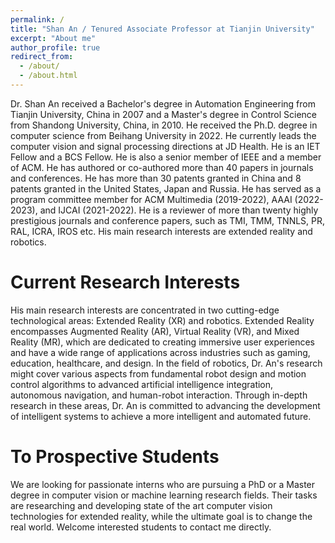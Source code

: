 ```yaml
---
permalink: /
title: "Shan An / Tenured Associate Professor at Tianjin University"
excerpt: "About me"
author_profile: true
redirect_from: 
  - /about/
  - /about.html
---
```


Dr. Shan An received a Bachelor's degree in Automation Engineering from Tianjin University, China in 2007 and a Master's degree in Control Science from Shandong University, China, in 2010. He received the Ph.D. degree in computer science from Beihang University in 2022. He currently leads the computer vision and signal processing directions at JD Health. He is an IET Fellow and a BCS Fellow. He is also a senior member of IEEE and a member of ACM. He has authored or co-authored more than 40 papers in journals and conferences. He has more than 30 patents granted in China and 8 patents granted in the United States, Japan and Russia. He has served as a program committee member for ACM Multimedia (2019-2022), AAAI (2022-2023), and IJCAI (2021-2022). He is a reviewer of more than twenty highly prestigious journals and conference papers, such as TMI, TMM, TNNLS, PR, RAL, ICRA, IROS etc. His main research interests are extended reality and robotics.

Current Research Interests
======
His main research interests are concentrated in two cutting-edge technological areas: Extended Reality (XR) and robotics. Extended Reality encompasses Augmented Reality (AR), Virtual Reality (VR), and Mixed Reality (MR), which are dedicated to creating immersive user experiences and have a wide range of applications across industries such as gaming, education, healthcare, and design. In the field of robotics, Dr. An's research might cover various aspects from fundamental robot design and motion control algorithms to advanced artificial intelligence integration, autonomous navigation, and human-robot interaction. Through in-depth research in these areas, Dr. An is committed to advancing the development of intelligent systems to achieve a more intelligent and automated future. 

To Prospective Students
======
We are looking for passionate interns who are pursuing a PhD or a Master degree in computer vision or machine learning research fields. Their tasks are researching and developing state of the art computer vision technologies for extended reality, while the ultimate goal is to change the real world. Welcome interested students to contact me directly.
